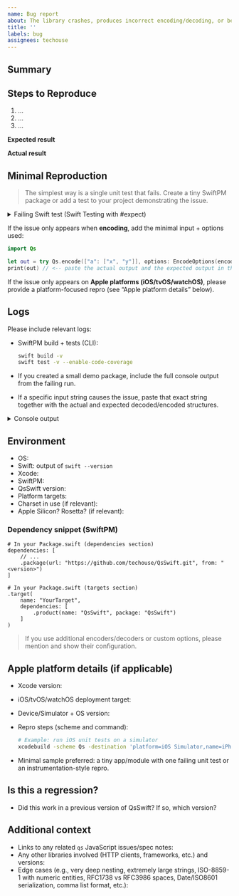 ```yaml
---
name: Bug report
about: The library crashes, produces incorrect encoding/decoding, or behaves unexpectedly.
title: ''
labels: bug
assignees: techouse
---
```


<!--
  Since this is a port of `qs`, please check the original repo for related issues:
  https://github.com/ljharb/qs/issues
  If you find a relevant issue or spec note, please link it here.
-->

## Summary

<!-- A clear and concise description of what the bug is. -->

## Steps to Reproduce

<!-- Include full steps so we can reproduce the problem. Prefer a minimal repro. -->

1. ...
2. ...
3. ...

**Expected result**
<!-- What did you expect to happen? -->

**Actual result**
<!-- What actually happened? Include exact output / string values where relevant. -->

## Minimal Reproduction

> The simplest way is a single unit test that fails.
> Create a tiny SwiftPM package or add a test to your project demonstrating the issue.

<details>
<summary>Failing Swift test (Swift Testing with #expect)</summary>

```swift
import Testing
import Qs

@Test
func repro() throws {
    // Replace with the minimal input that fails:
    let decoded = try Qs.decode("a[b]=1")
    // Expectation mirrors JS `qs` behavior
    #expect((decoded as NSDictionary) == ["a": ["b": "1"]] as NSDictionary)
}
```
</details>

If the issue only appears when **encoding**, add the minimal input + options used:

```swift
import Qs

let out = try Qs.encode(["a": ["x", "y"]], options: EncodeOptions(encode: false))
print(out) // <-- paste the actual output and the expected output in the issue
```

If the issue only appears on **Apple platforms (iOS/tvOS/watchOS)**, please provide a platform-focused repro (see “Apple platform details” below).

## Logs

Please include relevant logs:

- SwiftPM build + tests (CLI):
  ```bash
  swift build -v
  swift test -v --enable-code-coverage
  ```

- If you created a small demo package, include the full console output from the failing run.

- If a specific input string causes the issue, paste that exact string together with the actual and expected decoded/encoded structures.

<details>
<summary>Console output</summary>

```
# paste here
```
</details>

## Environment

- OS: <!-- e.g., macOS 14.5 / Ubuntu 22.04 / Windows 11 (via Swift toolchain) -->
- Swift: output of `swift --version`
- Xcode: <!-- e.g., 15.4 (if applicable) -->
- SwiftPM: <!-- e.g., 5.10 (or "via Xcode") -->
- QsSwift version: <!-- e.g., 0.1.0 -->
- Platform targets: <!-- e.g., iOS 13+ / macOS 12+ / tvOS 13+ / watchOS 8+ -->
- Charset in use (if relevant): <!-- UTF-8 / ISO-8859-1 -->
- Apple Silicon? Rosetta? (if relevant): <!-- yes/no -->

### Dependency snippet (SwiftPM)

```text
# In your Package.swift (dependencies section)
dependencies: [
    // ...
    .package(url: "https://github.com/techouse/QsSwift.git", from: "<version>")
]
```

```text
# In your Package.swift (targets section)
.target(
    name: "YourTarget",
    dependencies: [
        .product(name: "QsSwift", package: "QsSwift")
    ]
)
```

> If you use additional encoders/decoders or custom options, please mention and show their configuration.

## Apple platform details (if applicable)

- Xcode version:
- iOS/tvOS/watchOS deployment target:
- Device/Simulator + OS version:
- Repro steps (scheme and command):
  ```bash
  # Example: run iOS unit tests on a simulator
  xcodebuild -scheme Qs -destination 'platform=iOS Simulator,name=iPhone 15,OS=17.5' test | xcpretty
  ```

- Minimal sample preferred: a tiny app/module with one failing unit test or an instrumentation-style repro.

## Is this a regression?

- Did this work in a previous version of QsSwift? If so, which version?

## Additional context

- Links to any related `qs` JavaScript issues/spec notes:
- Any other libraries involved (HTTP clients, frameworks, etc.) and versions:
- Edge cases (e.g., very deep nesting, extremely large strings, ISO-8859-1 with numeric entities, RFC1738 vs RFC3986 spaces, Date/ISO8601 serialization, comma list format, etc.):
